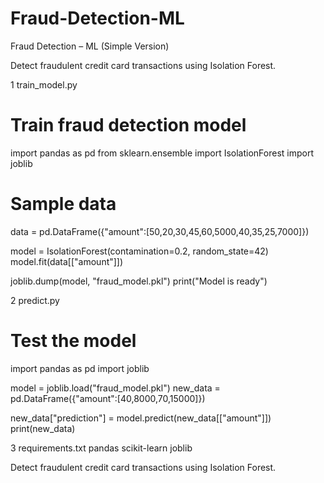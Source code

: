 # Fraud-Detection-ML

Fraud Detection – ML (Simple Version)

Detect fraudulent credit card transactions using Isolation Forest.


1 train_model.py
# Train fraud detection model
import pandas as pd
from sklearn.ensemble import IsolationForest
import joblib

# Sample data
data = pd.DataFrame({"amount":[50,20,30,45,60,5000,40,35,25,7000]})

model = IsolationForest(contamination=0.2, random_state=42)
model.fit(data[["amount"]])

joblib.dump(model, "fraud_model.pkl")
print("Model is ready")

2 predict.py
# Test the model
import pandas as pd
import joblib

model = joblib.load("fraud_model.pkl")
new_data = pd.DataFrame({"amount":[40,8000,70,15000]})

new_data["prediction"] = model.predict(new_data[["amount"]])
print(new_data)

3 requirements.txt
pandas
scikit-learn
joblib


Detect fraudulent credit card transactions using Isolation Forest.

